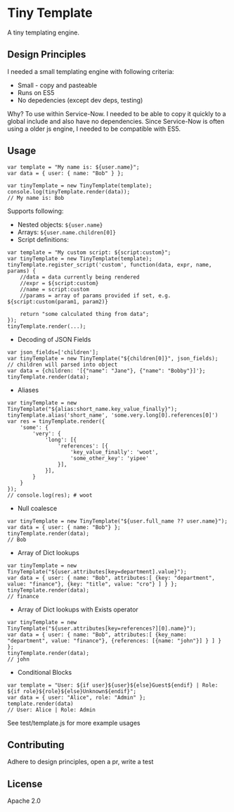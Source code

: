 # Tiny Template

A tiny templating engine.

## Design Principles

I needed a small templating engine with following criteria:

- Small - copy and pasteable
- Runs on ES5
- No depedencies (except dev deps, testing)

Why? To use within Service-Now. I needed to be able to copy it quickly to a global include and also have no dependencies. Since Service-Now is often using a older js engine, I needed to be compatible with ES5.

## Usage
```
var template = "My name is: ${user.name}";
var data = { user: { name: "Bob" } };

var tinyTemplate = new TinyTemplate(template);
console.log(tinyTemplate.render(data));
// My name is: Bob
```

Supports following:

* Nested objects: ```${user.name}```
* Arrays: ```${user.name.children[0]}```
* Script definitions:

```
var template = "My custom script: ${script:custom}";
var tinyTemplate = new TinyTemplate(template);
tinyTemplate.register_script('custom', function(data, expr, name, params) {
    //data = data currently being rendered
    //expr = ${script:custom}
    //name = script:custom
    //params = array of params provided if set, e.g. ${script:custom(param1, param2)}

    return "some calculated thing from data";
});
tinyTemplate.render(...);
```
* Decoding of JSON Fields

```
var json_fields=['children'];
var tinyTemplate = new TinyTemplate("${children[0]}", json_fields);
// children will parsed into object
var data = {children: '[{"name": "Jane"}, {"name": "Bobby"}]'};
tinyTemplate.render(data);
```

* Aliases

```
var tinyTemplate = new TinyTemplate("${alias:short_name.key_value_finally}");
tinyTemplate.alias('short_name', 'some.very.long[0].references[0]')
var res = tinyTemplate.render({
    'some': {
        'very': {
            'long': [{
                'references': [{
                    'key_value_finally': 'woot',
                    'some_other_key': 'yipee'
                }],
            }],
        }
    }
});
// console.log(res); # woot
```

* Null coalesce
```
var tinyTemplate = new TinyTemplate("${user.full_name ?? user.name}");
var data = { user: { name: "Bob"} };
tinyTemplate.render(data);
// Bob
```

* Array of Dict lookups
```
var tinyTemplate = new TinyTemplate("${user.attributes[key=department].value}");
var data = { user: { name: "Bob", attributes:[ {key: "department", value: "finance"}, {key: "title", value: "cro"} ] } };
tinyTemplate.render(data);
// finance
```


* Array of Dict lookups with Exists operator
```
var tinyTemplate = new TinyTemplate("${user.attributes[key=references?][0].name}");
var data = { user: { name: "Bob", attributes:[ {key_name: "department", value: "finance"}, {references: [{name: "john"}] } ] } };
tinyTemplate.render(data);
// john
```

* Conditional Blocks
```
var template = "User: ${if user}${user}${else}Guest${endif} | Role: ${if role}${role}${else}Unknown${endif}";
var data = { user: "Alice", role: "Admin" };
template.render(data)
// User: Alice | Role: Admin
```

See test/template.js for more example usages

## Contributing

Adhere to design principles, open a pr, write a test

## License

Apache 2.0
